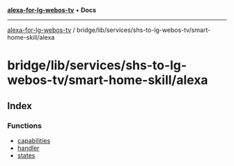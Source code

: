 [**alexa-for-lg-webos-tv**](../../../../../../README.md) • **Docs**

***

[alexa-for-lg-webos-tv](../../../../../../modules.md) / bridge/lib/services/shs-to-lg-webos-tv/smart-home-skill/alexa

# bridge/lib/services/shs-to-lg-webos-tv/smart-home-skill/alexa

## Index

### Functions

- [capabilities](functions/capabilities.md)
- [handler](functions/handler.md)
- [states](functions/states.md)
